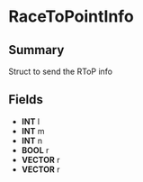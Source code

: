 # RaceToPointInfo

## Summary
Struct to send the RToP info

## Fields
* **INT** l
* **INT** m
* **INT** n
* **BOOL** r
* **VECTOR** r
* **VECTOR** r